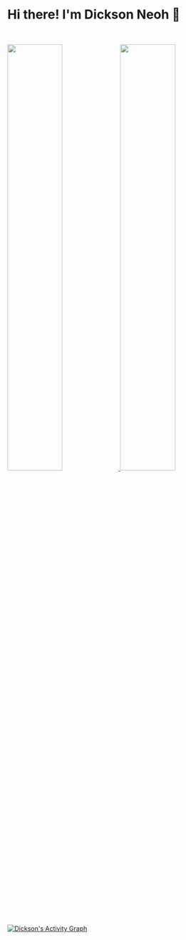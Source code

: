 # Hi there! I'm Dickson Neoh 👋

<br/>
<p align="left">
  <a href="https://dnth.github.io/">
  <img width="49.5%" src="https://github-readme-stats.vercel.app/api?username=dnth&show_icons=true&theme=gruvbox&hide_border=true" />
    <img width="49.5%" src="https://github-readme-streak-stats.herokuapp.com/?user=dnth&theme=gruvbox&hide_border=true" />
  </a>
</p>
<br>

[![Dickson's Activity Graph](https://activity-graph.herokuapp.com/graph?username=dnth&custom_title=Dickson%20's%20Contribution%20Graph&theme=gruvbox&bg_color=282828&hide_border=true&line=d1a01f&point=c58545)](https://dnth.github.io)

